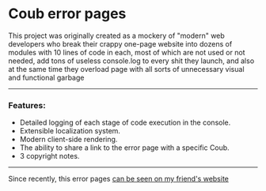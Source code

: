 # Coub error pages
This project was originally created as a mockery of "modern" web developers who break their crappy one-page website into dozens of modules with 10 lines of code in each, most of which are not used or not needed, add tons of useless console.log to every shit they launch, and also at the same time they overload page with all sorts of unnecessary visual and functional garbage

---

### Features:
- Detailed logging of each stage of code execution in the console.
- Extensible localization system.
- Modern client-side rendering.
- The ability to share a link to the error page with a specific Coub.
- 3 copyright notes.

---

Since recently, this error pages [can be seen on my friend's website](https://vazgen.space/assets)